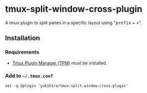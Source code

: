 # tmux-split-window-cross-plugin

A tmux plugin to split panes in a specific layout using "<kbd>prefix</kbd> + <kbd>+</kbd>".

## Installation

### Requirements

- [Tmux Plugin Manager (TPM)](https://github.com/tmux-plugins/tpm) must be installed.

### Add to `~/.tmux.conf`

```tmux
set -g @plugin 'yuk1h1ra/tmux-split-window-cross-plugin'
